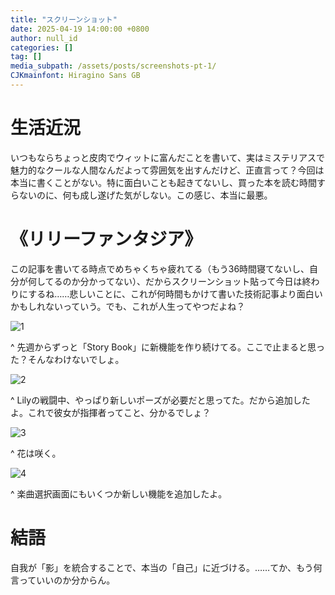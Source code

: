 ```yaml
---
title: "スクリーンショット"
date: 2025-04-19 14:00:00 +0800
author: null_id
categories: []
tag: []
media_subpath: /assets/posts/screenshots-pt-1/
CJKmainfont: Hiragino Sans GB
---
```


# 生活近況
いつもならちょっと皮肉でウィットに富んだことを書いて、実はミステリアスで魅力的なクールな人間なんだよって雰囲気を出すんだけど、正直言って？今回は本当に書くことがない。特に面白いことも起きてないし、買った本を読む時間すらないのに、何も成し遂げた気がしない。この感じ、本当に最悪。

# 《リリーファンタジア》
この記事を書いてる時点でめちゃくちゃ疲れてる（もう36時間寝てないし、自分が何してるのか分かってない）、だからスクリーンショット貼って今日は終わりにするね……悲しいことに、これが何時間もかけて書いた技術記事より面白いかもしれないっていう。でも、これが人生ってやつだよね？

![1](1.png)

^ 先週からずっと「Story Book」に新機能を作り続けてる。ここで止まると思った？そんなわけないでしょ。

![2](2.png)

^ Lilyの戦闘中、やっぱり新しいポーズが必要だと思ってた。だから追加したよ。これで彼女が指揮者ってこと、分かるでしょ？

![3](3.png)

^ 花は咲く。

![4](4.png)

^ 楽曲選択画面にもいくつか新しい機能を追加したよ。

# 結語
自我が「影」を統合することで、本当の「自己」に近づける。……てか、もう何言っていいのか分からん。

